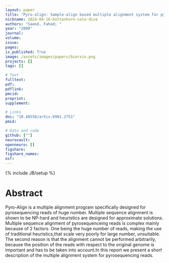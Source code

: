 ```yaml
---
layout: paper
title: "Pyro-align: Sample-align based multiple alignment system for pyrosequencing reads of large number"
nickname: 2024-04-16-bottenhorn-salo-diva
authors: "Saeed, Fahad; "
year: "2009"
journal: 
volume: 
issue:
pages: 
is_published: True
image: /assets/images/papers/biorxiv.png
projects: []
tags: []

# Text
fulltext:
pdf:
pdflink:
pmcid:
preprint: 
supplement:

# Links
doi: "10.48550/arXiv.0901.2751"
pmid:

# Data and code
github: [""]
neurovault:
openneuro: []
figshare:
figshare_names:
osf:
---
```

{% include JB/setup %}

# Abstract

Pyro-Align is a multiple alignment program specifically designed for pyrosequencing reads of huge number. Multiple sequence alignment is shown to be NP-hard and heuristics are designed for approximate solutions. Multiple sequence alignment of pyrosequenceing reads is complex mainly because of 2 factors. One being the huge number of reads, making the use of traditional heuristics,that scale very poorly for large number, unsuitable. The second reason is that the alignment cannot be performed arbitrarily, because the position of the reads with respect to the original genome is important and has to be taken into account.In this report we present a short description of the multiple alignment system for pyrosequencing reads.

